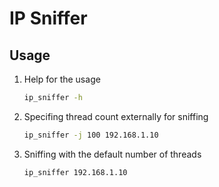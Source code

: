 # IP Sniffer

## Usage

1. Help for the usage

    ```Bash
    ip_sniffer -h
    ```

2. Specifing thread count externally for sniffing

    ```Bash
    ip_sniffer -j 100 192.168.1.10
    ```

3. Sniffing with the default number of threads

    ```Bash
    ip_sniffer 192.168.1.10
    ```
